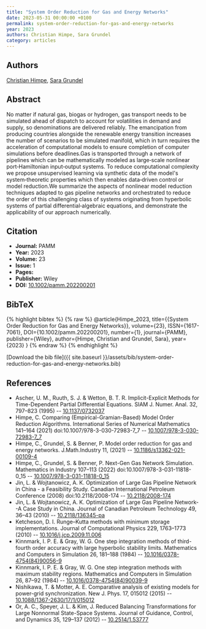 ```yaml
---
title: "System Order Reduction for Gas and Energy Networks"
date: 2023-05-31 00:00:00 +0100
permalink: system-order-reduction-for-gas-and-energy-networks
year: 2023
authors: Christian Himpe, Sara Grundel
category: articles
---
```

 
## Authors
[Christian Himpe](authors/christian-himpe), [Sara Grundel](authors/sara-grundel)
 
## Abstract
No matter if natural gas, biogas or hydrogen, gas transport needs to be simulated ahead of dispatch to account for volatilities in demand and supply, so denominations are delivered reliably. The emancipation from producing countries alongside the renewable energy transition increases the number of scenarios to be simulated manifold, which in turn requires the acceleration of computational models to ensure completion of computer simulations before deadlines.Gas is transported through a network of pipelines which can be mathematically modeled as large‐scale nonlinear port‐Hamiltonian input‐output systems. To reduce computational complexity we propose unsupervised learning via synthetic data of the model's system‐theoretic properties which then enables data‐driven control or model reduction.We summarize the aspects of nonlinear model reduction techniques adapted to gas pipeline networks and orchestrated to reduce the order of this challenging class of systems originating from hyperbolic systems of partial differential‐algebraic equations, and demonstrate the applicability of our approach numerically.
 
## Citation
- **Journal:** PAMM
- **Year:** 2023
- **Volume:** 23
- **Issue:** 1
- **Pages:** 
- **Publisher:** Wiley
- **DOI:** [10.1002/pamm.202200201](https://doi.org/10.1002/pamm.202200201)
 
## BibTeX
{% highlight bibtex %}
{% raw %}
@article{Himpe_2023,
  title={{System Order Reduction for Gas and Energy Networks}},
  volume={23},
  ISSN={1617-7061},
  DOI={10.1002/pamm.202200201},
  number={1},
  journal={PAMM},
  publisher={Wiley},
  author={Himpe, Christian and Grundel, Sara},
  year={2023}
}
{% endraw %}
{% endhighlight %}
 
[Download the bib file]({{ site.baseurl }}/assets/bib/system-order-reduction-for-gas-and-energy-networks.bib)
 
## References
- Ascher, U. M., Ruuth, S. J. & Wetton, B. T. R. Implicit-Explicit Methods for Time-Dependent Partial Differential Equations. SIAM J. Numer. Anal. 32, 797–823 (1995) -- [10.1137/0732037](https://doi.org/10.1137/0732037)
- Himpe, C. Comparing (Empirical-Gramian-Based) Model Order Reduction Algorithms. International Series of Numerical Mathematics 141–164 (2021) doi:10.1007/978-3-030-72983-7_7 -- [10.1007/978-3-030-72983-7_7](https://doi.org/10.1007/978-3-030-72983-7_7)
- Himpe, C., Grundel, S. & Benner, P. Model order reduction for gas and energy networks. J.Math.Industry 11, (2021) -- [10.1186/s13362-021-00109-4](https://doi.org/10.1186/s13362-021-00109-4)
- Himpe, C., Grundel, S. & Benner, P. Next-Gen Gas Network Simulation. Mathematics in Industry 107–113 (2022) doi:10.1007/978-3-031-11818-0_15 -- [10.1007/978-3-031-11818-0_15](https://doi.org/10.1007/978-3-031-11818-0_15)
- Jin, L. & Wojtanowicz, A. K. Optimization of Large Gas Pipeline Network in China - a Feasibility Study. Canadian International Petroleum Conference (2008) doi:10.2118/2008-174 -- [10.2118/2008-174](https://doi.org/10.2118/2008-174)
- Jin, L. & Wojtanowicz, A. K. Optimization of Large Gas Pipeline Network--A Case Study in China. Journal of Canadian Petroleum Technology 49, 36–43 (2010) -- [10.2118/136345-pa](https://doi.org/10.2118/136345-pa)
- Ketcheson, D. I. Runge–Kutta methods with minimum storage implementations. Journal of Computational Physics 229, 1763–1773 (2010) -- [10.1016/j.jcp.2009.11.006](https://doi.org/10.1016/j.jcp.2009.11.006)
- Kinnmark, I. P. E. & Gray, W. G. One step integration methods of third-fourth order accuracy with large hyperbolic stability limits. Mathematics and Computers in Simulation 26, 181–188 (1984) -- [10.1016/0378-4754(84)90056-9](https://doi.org/10.1016/0378-4754(84)90056-9)
- Kinnmark, I. P. E. & Gray, W. G. One step integration methods with maximum stability regions. Mathematics and Computers in Simulation 26, 87–92 (1984) -- [10.1016/0378-4754(84)90039-9](https://doi.org/10.1016/0378-4754(84)90039-9)
- Nishikawa, T. & Motter, A. E. Comparative analysis of existing models for power-grid synchronization. New J. Phys. 17, 015012 (2015) -- [10.1088/1367-2630/17/1/015012](https://doi.org/10.1088/1367-2630/17/1/015012)
- Or, A. C., Speyer, J. L. & Kim, J. Reduced Balancing Transformations for Large Nonnormal State-Space Systems. Journal of Guidance, Control, and Dynamics 35, 129–137 (2012) -- [10.2514/1.53777](https://doi.org/10.2514/1.53777)

